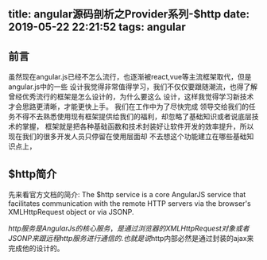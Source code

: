 title: angular源码剖析之Provider系列-$http
date: 2019-05-22 22:21:52
tags: angular
---

## 前言

虽然现在angular.js已经不怎么流行，也逐渐被react,vue等主流框架取代，但是angular.js中的一些
设计我觉得非常值得学习，我们不仅仅要跟随潮流，也得了解曾经优秀流行的框架是怎么设计的，为什么要这么
设计，这样我觉得学习新技术才会思路更清晰，才能更快上手。
我们在工作中为了尽快完成
领导交给我们的任务不得不去熟悉使用现有框架提供给我们的福利，却忽略了基础知识或者说底层技术的掌握，
框架就是把各种基础函数和技术封装好让软件开发的效率提升，所以现在我们的很多开发人员只停留在使用层面却
不去想这个功能建立在哪些基础知识点上，

## $http简介

先来看官方文档的简介:
The $http service is a core AngularJS service that facilitates communication with
 the remote HTTP servers via the browser's XMLHttpRequest object or via JSONP.

 $http服务是AngularJs的核心服务，是通过浏览器的XMLHttpRequest对象或者JSONP来跟远程http服务
 进行通信的.也就是说$http内部必然是通过封装的ajax来完成他的设计的。
